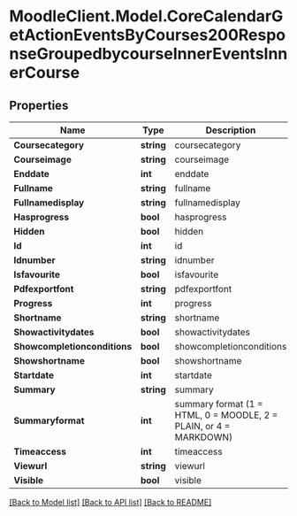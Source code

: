 # MoodleClient.Model.CoreCalendarGetActionEventsByCourses200ResponseGroupedbycourseInnerEventsInnerCourse

## Properties

Name | Type | Description | Notes
------------ | ------------- | ------------- | -------------
**Coursecategory** | **string** | coursecategory | 
**Courseimage** | **string** | courseimage | 
**Enddate** | **int** | enddate | 
**Fullname** | **string** | fullname | 
**Fullnamedisplay** | **string** | fullnamedisplay | 
**Hasprogress** | **bool** | hasprogress | 
**Hidden** | **bool** | hidden | 
**Id** | **int** | id | 
**Idnumber** | **string** | idnumber | 
**Isfavourite** | **bool** | isfavourite | 
**Pdfexportfont** | **string** | pdfexportfont | 
**Progress** | **int** | progress | [optional] 
**Shortname** | **string** | shortname | 
**Showactivitydates** | **bool** | showactivitydates | 
**Showcompletionconditions** | **bool** | showcompletionconditions | 
**Showshortname** | **bool** | showshortname | 
**Startdate** | **int** | startdate | 
**Summary** | **string** | summary | 
**Summaryformat** | **int** | summary format (1 &#x3D; HTML, 0 &#x3D; MOODLE, 2 &#x3D; PLAIN, or 4 &#x3D; MARKDOWN) | 
**Timeaccess** | **int** | timeaccess | [optional] 
**Viewurl** | **string** | viewurl | 
**Visible** | **bool** | visible | 

[[Back to Model list]](../README.md#documentation-for-models) [[Back to API list]](../README.md#documentation-for-api-endpoints) [[Back to README]](../README.md)

